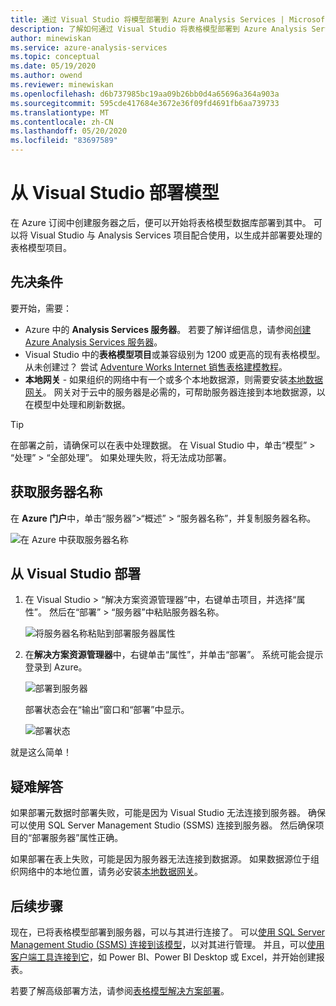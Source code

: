 ```yaml
---
title: 通过 Visual Studio 将模型部署到 Azure Analysis Services | Microsoft Docs
description: 了解如何通过 Visual Studio 将表格模型部署到 Azure Analysis Services 服务器。
author: minewiskan
ms.service: azure-analysis-services
ms.topic: conceptual
ms.date: 05/19/2020
ms.author: owend
ms.reviewer: minewiskan
ms.openlocfilehash: d6b737985bc19aa09b26bb0d4a65696a364a903a
ms.sourcegitcommit: 595cde417684e3672e36f09fd4691fb6aa739733
ms.translationtype: MT
ms.contentlocale: zh-CN
ms.lasthandoff: 05/20/2020
ms.locfileid: "83697589"
---
```

# <a name="deploy-a-model-from-visual-studio"></a>从 Visual Studio 部署模型

在 Azure 订阅中创建服务器之后，便可以开始将表格模型数据库部署到其中。 可以将 Visual Studio 与 Analysis Services 项目配合使用，以生成并部署要处理的表格模型项目。 

## <a name="prerequisites"></a>先决条件

要开始，需要：

* Azure 中的 **Analysis Services 服务器**。 若要了解详细信息，请参阅[创建 Azure Analysis Services 服务器](analysis-services-create-server.md)。
* Visual Studio 中的**表格模型项目**或兼容级别为 1200 或更高的现有表格模型。 从未创建过？ 尝试 [Adventure Works Internet 销售表格建模教程](https://docs.microsoft.com/analysis-services/tutorial-tabular-1400/as-adventure-works-tutorial)。
* **本地网关** - 如果组织的网络中有一个或多个本地数据源，则需要安装[本地数据网关](analysis-services-gateway.md)。 网关对于云中的服务器是必需的，可帮助服务器连接到本地数据源，以在模型中处理和刷新数据。

> [!TIP]
> 在部署之前，请确保可以在表中处理数据。 在 Visual Studio 中，单击“模型” > “处理” > “全部处理”。 如果处理失败，将无法成功部署。
> 
> 

## <a name="get-the-server-name"></a>获取服务器名称

在 **Azure 门户**中，单击“服务器”>“概述” > “服务器名称”，并复制服务器名称。
   
![在 Azure 中获取服务器名称](./media/analysis-services-deploy/aas-deploy-get-server-name.png)

## <a name="to-deploy-from-visual-studio"></a>从 Visual Studio 部署

1. 在 Visual Studio > “解决方案资源管理器”中，右键单击项目，并选择“属性”。 然后在“部署” > “服务器”中粘贴服务器名称。   
   
    ![将服务器名称粘贴到部署服务器属性](./media/analysis-services-deploy/aas-deploy-deployment-server-property.png)
2. 在**解决方案资源管理器**中，右键单击“属性”，并单击“部署”。 系统可能会提示登录到 Azure。
   
    ![部署到服务器](./media/analysis-services-deploy/aas-deploy-deploy.png)
   
    部署状态会在“输出”窗口和“部署”中显示。
   
    ![部署状态](./media/analysis-services-deploy/aas-deploy-status.png)

就是这么简单！


## <a name="troubleshooting"></a>疑难解答

如果部署元数据时部署失败，可能是因为 Visual Studio 无法连接到服务器。 确保可以使用 SQL Server Management Studio (SSMS) 连接到服务器。 然后确保项目的“部署服务器”属性正确。

如果部署在表上失败，可能是因为服务器无法连接到数据源。 如果数据源位于组织网络中的本地位置，请务必安装[本地数据网关](analysis-services-gateway.md)。

## <a name="next-steps"></a>后续步骤

现在，已将表格模型部署到服务器，可以与其进行连接了。 可以[使用 SQL Server Management Studio (SSMS) 连接到该模型](analysis-services-manage.md)，以对其进行管理。 并且，可以[使用客户端工具连接到它](analysis-services-connect.md)，如 Power BI、Power BI Desktop 或 Excel，并开始创建报表。   

若要了解高级部署方法，请参阅[表格模型解决方案部署](https://docs.microsoft.com/analysis-services/deployment/tabular-model-solution-deployment?view=azure-analysis-services-current)。



